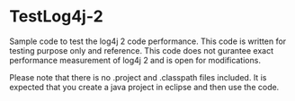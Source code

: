 # TestLog4j-2
Sample code to test the log4j 2 code performance. This code is written for testing purpose only and reference. 
This code does not gurantee exact performance measurement of log4j 2 and is open for modifications.

Please note that there is no .project and .classpath files included. It is expected that you create a java project in eclipse
and then use the code.


